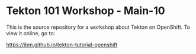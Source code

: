 # Tekton 101 Workshop - Main-10

This is the source repository for a workshop about Tekton on OpenShift. To view it online, go to:

<https://ibm.github.io/tekton-tutorial-openshift>
